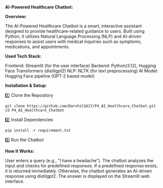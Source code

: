 **AI-Powered Healthcare Chatbot:**

**Overview:**

The AI-Powered Healthcare Chatbot is a smart, interactive assistant designed to provide healthcare-related guidance to users. Built using Python, it utilizes Natural Language Processing (NLP) and AI-driven responses to assist users with medical inquiries such as symptoms, medications, and appointments.


**Used Tech Stack:**

Frontend: Streamlit (for the user interface)
Backend: Python(3.12), Hugging Face Transformers (distilgpt2)
NLP: NLTK (for text preprocessing)
AI Model: Hugging Face pipeline (GPT-2 based model)


**Installation & Setup:**

1️⃣ Clone the Repository

    git clone https://github.com/Darshit1617/P4_AI_Healthcare_Chatbot.git
    cd P4_AI_Healthcare_Chatbot
    
2️⃣ Install Dependencies

    pip install -r requirement.txt

3️⃣ Run the Chatbot


**How It Works:**

  User enters a query (e.g., "I have a headache").
  The chatbot analyzes the input and checks for predefined responses.
  If a predefined response exists, it is returned immediately.
  Otherwise, the chatbot generates an AI-driven response using distilgpt2.
  The answer is displayed on the Streamlit web interface.
